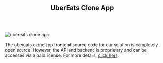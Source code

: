 <h2 style="text-align:center">UberEats Clone App</h2><br/><br/>

![ubereats clone app](https://admin.ninjascode.com/wp-content/uploads/2025/repoImages/tiffanie/UberEats%20Clone%20App.webp) <br/><br/>The ubereats clone app frontend source code for our solution is completely open source. However, the API and backend is proprietary and can be accessed via a paid license. For more details, <a href="https://enatega.com/?utm_source=github&utm_medium=repo&utm_campaign=tiffanie-ubereats-clone-app" target="_blank">click here</a>.
